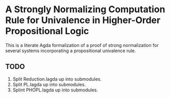 # A Strongly Normalizing Computation Rule for Univalence in Higher-Order Propositional Logic #

This is a literate Agda formalization of a proof of strong normalization for several systems incorporating a propositional univalence rule.

## TODO ##

1. Split Reduction.lagda up into submodules.
1. Split PL.lagda up into submodules.
1. Splint PHOPL.lagda up into submodules.
